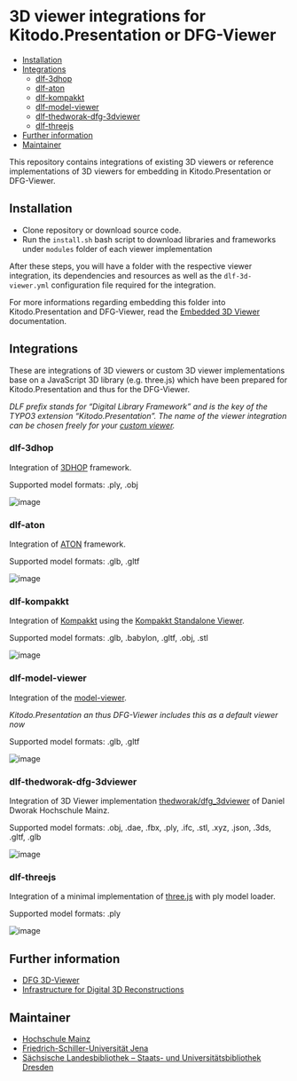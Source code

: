 # 3D viewer integrations for Kitodo.Presentation or DFG-Viewer

 * [Installation](#installation)
 * [Integrations](#integrations)
   * [dlf-3dhop](#dlf-3dhop)
   * [dlf-aton](#dlf-aton)
   * [dlf-kompakkt](#dlf-kompakkt)
   * [dlf-model-viewer](#dlf-model-viewer)
   * [dlf-thedworak-dfg-3dviewer](#dlf-thedworak-dfg-3dviewer)
   * [dlf-threejs](#dlf-threejs)
 * [Further information](#further-information)
 * [Maintainer](#maintainer)

This repository contains integrations of existing 3D viewers or reference implementations of 3D viewers for embedding in Kitodo.Presentation or DFG-Viewer.

## Installation

- Clone repository or download source code.
- Run the `install.sh` bash script to download libraries and frameworks under `modules` folder of each viewer implementation

After these steps, you will have a folder with the respective viewer integration, its dependencies and resources as well as the `dlf-3d-viewer.yml` configuration file required for the integration.

For more informations regarding embedding this folder into Kitodo.Presentation and DFG-Viewer, read the [Embedded 3D Viewer](https://kitodo.github.io/kitodo-presentation/Developers/Embedded3DViewer.html) documentation.

## Integrations

These are integrations of 3D viewers or custom 3D viewer implementations base on a JavaScript 3D library (e.g. three.js) which have been prepared for Kitodo.Presentation and thus for the DFG-Viewer.

*DLF prefix stands for “Digital Library Framework” and is the key of the TYPO3 extension “Kitodo.Presentation”. The name of the viewer integration can be chosen freely for your [custom viewer](https://kitodo.github.io/kitodo-presentation/Developers/Embedded3DViewer.html#Custom%20Viewer).*

### dlf-3dhop

Integration of [3DHOP](https://3dhop.net/) framework.

Supported model formats: .ply, .obj

![image](https://github.com/user-attachments/assets/153f06ab-855b-4989-b06a-73cef84cc0f0)

### dlf-aton

Integration of [ATON](https://osiris.itabc.cnr.it/aton/) framework.

Supported model formats: .glb, .gltf

![image](https://github.com/user-attachments/assets/3e46f16d-e201-4656-930e-93aa547f3342)

### dlf-kompakkt

Integration of [Kompakkt](https://kompakkt.de/) using the [Kompakkt Standalone Viewer](https://github.com/Kompakkt/StandaloneViewer).

Supported model formats: .glb, .babylon, .gltf, .obj, .stl

![image](https://github.com/user-attachments/assets/1fc458e8-fa48-4d69-b8dc-a1d3cbe46138)

### dlf-model-viewer

Integration of the [model-viewer](https://modelviewer.dev/). 

*Kitodo.Presentation an thus DFG-Viewer includes this as a default viewer now*

Supported model formats: .glb, .gltf

![image](https://github.com/user-attachments/assets/14345cce-a32d-4c6e-89f8-d63909e3f35e)

### dlf-thedworak-dfg-3dviewer

Integration of 3D Viewer implementation [thedworak/dfg_3dviewer](https://github.com/thedworak/dfg_3dviewer) of Daniel Dworak Hochschule Mainz.

Supported model formats: .obj, .dae, .fbx, .ply, .ifc, .stl, .xyz, .json, .3ds, .gltf, .glb

![image](https://github.com/user-attachments/assets/25092f15-a9c7-4564-96f8-342b341f2793)

### dlf-threejs

Integration of a minimal implementation of [three.js](https://threejs.org/) with ply model loader.

Supported model formats: .ply

![image](https://github.com/user-attachments/assets/ed8a6993-1c31-45dd-8b02-88652979ce53)

## Further information

- [DFG 3D-Viewer](https://dfg-viewer.de/dfg-3d-viewer-2)
- [Infrastructure for Digital 3D Reconstructions](https://architekturinstitut.hs-mainz.de/projects/dfg-3d-viewer-2nd-phase)

## Maintainer
- [Hochschule Mainz](https://architekturinstitut.hs-mainz.de/)
- [Friedrich-Schiller-Universität Jena](https://www.uni-jena.de/)
- [Sächsische Landesbibliothek – Staats- und Universitätsbibliothek Dresden](https://www.slub-dresden.de/)
